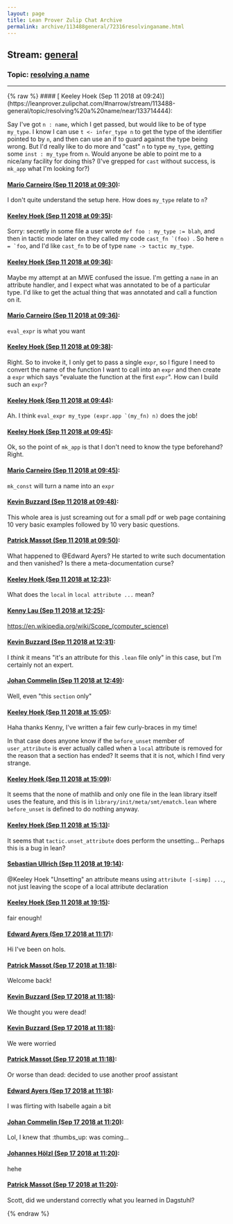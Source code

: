 ```yaml
---
layout: page
title: Lean Prover Zulip Chat Archive 
permalink: archive/113488general/72316resolvinganame.html
---
```


## Stream: [general](https://leanprover-community.github.io/archive/113488general/index.html)
### Topic: [resolving a name](https://leanprover-community.github.io/archive/113488general/72316resolvinganame.html)

---

<base href="https://leanprover.zulipchat.com">
{% raw %}
#### [ Keeley Hoek (Sep 11 2018 at 09:24)](https://leanprover.zulipchat.com/#narrow/stream/113488-general/topic/resolving%20a%20name/near/133714444):
<p>Say I've got <code>n : name</code>, which I get passed, but would like to be of type <code>my_type</code>.  I know I can use <code>t &lt;- infer_type n</code> to get the type of the identifier pointed to by <code>n</code>, and then can use an if to guard against the type being wrong. But I'd really like to do more and "cast" <code>n</code> to type <code>my_type</code>, getting some <code>inst : my_type</code> from <code>n</code>.  Would anyone be able to point me to a nice/any facility for doing this? (I've grepped for <code>cast</code> without success, is <code>mk_app</code> what I'm looking for?)</p>

#### [ Mario Carneiro (Sep 11 2018 at 09:30)](https://leanprover.zulipchat.com/#narrow/stream/113488-general/topic/resolving%20a%20name/near/133714683):
<p>I don't quite understand the setup here. How does <code>my_type</code> relate to <code>n</code>?</p>

#### [ Keeley Hoek (Sep 11 2018 at 09:35)](https://leanprover.zulipchat.com/#narrow/stream/113488-general/topic/resolving%20a%20name/near/133714858):
<p>Sorry: secretly in some file a user wrote <code>def foo : my_type := blah</code>, and then in tactic mode later on they called my code <code>cast_fn `(foo) </code>. So here <code>n = `foo</code>, and I'd like <code>cast_fn</code> to be of type <code>name -&gt; tactic my_type</code>.</p>

#### [ Keeley Hoek (Sep 11 2018 at 09:36)](https://leanprover.zulipchat.com/#narrow/stream/113488-general/topic/resolving%20a%20name/near/133714912):
<p>Maybe my attempt at an MWE confused the issue. I'm getting a <code>name</code> in an attribute handler, and I expect what was annotated to be of a particular type. I'd like to get the actual thing that was annotated and call a function on it.</p>

#### [ Mario Carneiro (Sep 11 2018 at 09:36)](https://leanprover.zulipchat.com/#narrow/stream/113488-general/topic/resolving%20a%20name/near/133714916):
<p><code>eval_expr</code> is what you want</p>

#### [ Keeley Hoek (Sep 11 2018 at 09:38)](https://leanprover.zulipchat.com/#narrow/stream/113488-general/topic/resolving%20a%20name/near/133714953):
<p>Right. So to invoke it, I only get to pass a single <code>expr</code>, so I figure I need to convert the name of the function I want to call into an <code>expr</code> and then create a <code>expr</code> which says "evaluate the function at the first <code>expr</code>". How can I build such an <code>expr</code>?</p>

#### [ Keeley Hoek (Sep 11 2018 at 09:44)](https://leanprover.zulipchat.com/#narrow/stream/113488-general/topic/resolving%20a%20name/near/133715275):
<p>Ah. I think <code>eval_expr my_type (expr.app `(my_fn) n)</code> does the job!</p>

#### [ Keeley Hoek (Sep 11 2018 at 09:45)](https://leanprover.zulipchat.com/#narrow/stream/113488-general/topic/resolving%20a%20name/near/133715292):
<p>Ok, so the point of <code>mk_app</code> is that I don't need to know the type beforehand? Right.</p>

#### [ Mario Carneiro (Sep 11 2018 at 09:45)](https://leanprover.zulipchat.com/#narrow/stream/113488-general/topic/resolving%20a%20name/near/133715294):
<p><code>mk_const</code> will turn a name into an <code>expr</code></p>

#### [ Kevin Buzzard (Sep 11 2018 at 09:48)](https://leanprover.zulipchat.com/#narrow/stream/113488-general/topic/resolving%20a%20name/near/133715409):
<p>This whole area is just screaming out for a small pdf or web page containing 10 very basic examples followed by 10 very basic questions.</p>

#### [ Patrick Massot (Sep 11 2018 at 09:50)](https://leanprover.zulipchat.com/#narrow/stream/113488-general/topic/resolving%20a%20name/near/133715483):
<p>What happened to <span class="user-mention" data-user-id="121918">@Edward Ayers</span>? He started to write such documentation and then vanished? Is there a meta-documentation curse?</p>

#### [ Keeley Hoek (Sep 11 2018 at 12:23)](https://leanprover.zulipchat.com/#narrow/stream/113488-general/topic/resolving%20a%20name/near/133722360):
<p>What does the <code>local</code> in <code>local attribute ...</code> mean?</p>

#### [ Kenny Lau (Sep 11 2018 at 12:25)](https://leanprover.zulipchat.com/#narrow/stream/113488-general/topic/resolving%20a%20name/near/133722435):
<p><a href="https://en.wikipedia.org/wiki/Scope_(computer_science)" target="_blank" title="https://en.wikipedia.org/wiki/Scope_(computer_science)">https://en.wikipedia.org/wiki/Scope_(computer_science)</a></p>

#### [ Kevin Buzzard (Sep 11 2018 at 12:31)](https://leanprover.zulipchat.com/#narrow/stream/113488-general/topic/resolving%20a%20name/near/133722660):
<p>I <em>think</em> it means "it's an attribute for this <code>.lean</code> file only" in this case, but I'm certainly not an expert.</p>

#### [ Johan Commelin (Sep 11 2018 at 12:49)](https://leanprover.zulipchat.com/#narrow/stream/113488-general/topic/resolving%20a%20name/near/133723327):
<p>Well, even "this <code>section</code> only"</p>

#### [ Keeley Hoek (Sep 11 2018 at 15:05)](https://leanprover.zulipchat.com/#narrow/stream/113488-general/topic/resolving%20a%20name/near/133730395):
<p>Haha thanks Kenny, I've written a fair few curly-braces in my time!</p>
<p>In that case does anyone know if the <code>before_unset</code> member of <code>user_attribute</code> is ever actually called when a <code>local</code> attribute is removed for the reason that a section has ended? It seems that it is not, which I find very strange.</p>

#### [ Keeley Hoek (Sep 11 2018 at 15:09)](https://leanprover.zulipchat.com/#narrow/stream/113488-general/topic/resolving%20a%20name/near/133730604):
<p>It seems that the none of mathlib and only one file in the lean library itself uses the feature, and this is in <code>library/init/meta/smt/ematch.lean</code> where <code>before_unset</code> is defined to do nothing anyway.</p>

#### [ Keeley Hoek (Sep 11 2018 at 15:13)](https://leanprover.zulipchat.com/#narrow/stream/113488-general/topic/resolving%20a%20name/near/133730914):
<p>It seems that <code>tactic.unset_attribute</code> does perform the unsetting... Perhaps this is a bug in lean?</p>

#### [ Sebastian Ullrich (Sep 11 2018 at 19:14)](https://leanprover.zulipchat.com/#narrow/stream/113488-general/topic/resolving%20a%20name/near/133746407):
<p><span class="user-mention" data-user-id="110111">@Keeley Hoek</span> "Unsetting" an attribute means using <code>attribute [-simp] ...</code>, not just leaving the scope of a local attribute declaration</p>

#### [ Keeley Hoek (Sep 11 2018 at 19:15)](https://leanprover.zulipchat.com/#narrow/stream/113488-general/topic/resolving%20a%20name/near/133746476):
<p>fair enough!</p>

#### [ Edward Ayers (Sep 17 2018 at 11:17)](https://leanprover.zulipchat.com/#narrow/stream/113488-general/topic/resolving%20a%20name/near/134089643):
<p>Hi I've been on hols.</p>

#### [ Patrick Massot (Sep 17 2018 at 11:18)](https://leanprover.zulipchat.com/#narrow/stream/113488-general/topic/resolving%20a%20name/near/134089683):
<p>Welcome back!</p>

#### [ Kevin Buzzard (Sep 17 2018 at 11:18)](https://leanprover.zulipchat.com/#narrow/stream/113488-general/topic/resolving%20a%20name/near/134089684):
<p>We thought you were dead!</p>

#### [ Kevin Buzzard (Sep 17 2018 at 11:18)](https://leanprover.zulipchat.com/#narrow/stream/113488-general/topic/resolving%20a%20name/near/134089686):
<p>We were worried</p>

#### [ Patrick Massot (Sep 17 2018 at 11:18)](https://leanprover.zulipchat.com/#narrow/stream/113488-general/topic/resolving%20a%20name/near/134089692):
<p>Or worse than dead: decided to use another proof assistant</p>

#### [ Edward Ayers (Sep 17 2018 at 11:18)](https://leanprover.zulipchat.com/#narrow/stream/113488-general/topic/resolving%20a%20name/near/134089697):
<p>I was flirting with Isabelle again a bit</p>

#### [ Johan Commelin (Sep 17 2018 at 11:20)](https://leanprover.zulipchat.com/#narrow/stream/113488-general/topic/resolving%20a%20name/near/134089761):
<p>Lol, I knew that <span class="emoji emoji-1f44d" title="thumbs up">:thumbs_up:</span> was coming...</p>

#### [ Johannes Hölzl (Sep 17 2018 at 11:20)](https://leanprover.zulipchat.com/#narrow/stream/113488-general/topic/resolving%20a%20name/near/134089764):
<p>hehe</p>

#### [ Patrick Massot (Sep 17 2018 at 11:20)](https://leanprover.zulipchat.com/#narrow/stream/113488-general/topic/resolving%20a%20name/near/134089767):
<p>Scott, did we understand correctly what you learned in Dagstuhl?</p>


{% endraw %}
